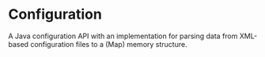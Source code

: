 # Configuration
A Java configuration API with an implementation for parsing data from XML-based configuration files to a (Map) memory structure.

